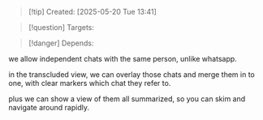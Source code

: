 
>[!tip] Created: [2025-05-20 Tue 13:41]

>[!question] Targets: 

>[!danger] Depends: 

we allow independent chats with the same person, unlike whatsapp.

in the transcluded view, we can overlay those chats and merge them in to one, with clear markers which chat they refer to.

plus we can show a view of them all summarized, so you can skim and navigate around rapidly.